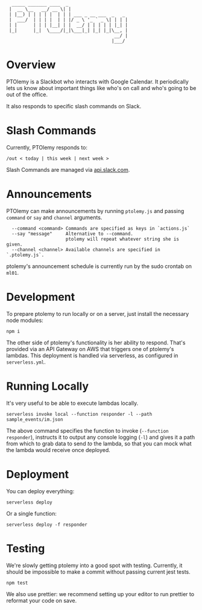 ```
  _____ _______ ____  _
 |  __ \__   __/ __ \| |
 | |__) | | | | |  | | | ___ _ __ ___  _   _
 |  ___/  | | | |  | | |/ _ \ '_ ` _ \| | | |
 | |      | | | |__| | |  __/ | | | | | |_| |
 |_|      |_|  \____/|_|\___|_| |_| |_|\__, |
                                        __/ |
                                       |___/
```

# Overview

PTOlemy is a Slackbot who interacts with Google Calendar. It periodically lets us
know about important things like who's on call and who's going to be out of the
office.

It also responds to specific slash commands on Slack.

# Slash Commands

Currently, PTOlemy responds to:

```
/out < today | this week | next week >
```

Slash Commands are managed via [api.slack.com](https://api.slack.com/apps/ABP7N7YLU/slash-commands?).

# Announcements

PTOlemy can make announcements by running `ptolemy.js` and passing `command` or `say` and
`channel` arguments.

```
  --command <command> Commands are specified as keys in `actions.js`
  --say "message"     Alternative to --command.
                      ptolemy will repeat whatever string she is given.
  --channel <channel> Available channels are specified in `.ptolemy.js`.
```

ptolemy's announcement schedule is currently run by the sudo crontab on `ml01`.

# Development

To prepare ptolemy to run locally or on a server, just install the necessary node modules:

```
npm i
```

The other side of ptolemy's functionality is her ability to respond. That's provided via an API Gateway on AWS that triggers one of ptolemy's lambdas. This deployment is handled via serverless, as configured in `serverless.yml`.

# Running Locally

It's very useful to be able to execute lambdas locally.

```
serverless invoke local --function responder -l --path sample_events/im.json
```

The above command specifies the function to invoke (`--function responder`), instructs it to output any console logging (`-l`) and gives it a path from which to grab data to send _to_ the lambda, so that you can mock what the lambda would receive once deployed.

# Deployment

You can deploy everything:

```
serverless deploy
```

Or a single function:

```
serverless deploy -f responder
```

# Testing

We're slowly getting ptolemy into a good spot with testing. Currently, it should be impossible to make a commit without passing current jest tests.

```
npm test
```

We also use prettier: we recommend setting up your editor to run prettier to reformat your code on save.
